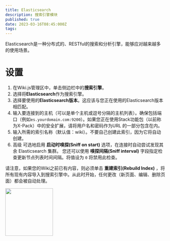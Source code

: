 ```yaml
---
title: Elasticsearch
description: 搜索引擎模块
published: true
date: 2023-03-16T08:45:000Z
tags: 
---
```


Elasticsearch是一种分布式的、RESTful的搜索和分析引擎，能够应对越来越多的使用场景。

# 设置

1. 在Wiki.js管理区中，单击侧边栏中的**搜索引擎**。
2. 选择将**Elasticsearch**作为搜索引擎。
3. 选择要使用的**Elasticsearch版本**。这应该与您正在使用的Elasticsearch版本相匹配。
4. 输入要连接到的主机（可以是单个主机或逗号分隔的主机列表）。确保包括端口（例如`es.yourdomain.com:9200`）。如果您正在使用Stack功能包（以前称为X-Pack）中的安全扩展，请将用户名和密码作为URL 的一部分包含在内。
5. 输入所需的索引名称（默认值：wiki）。不要自己创建此索引，因为它将自动创建。
6. <kbd>高级</kbd> 可选地启用 **启动时嗅探(Sniff on start)** 选项，在连接时自动尝试发现其余 Elasticsearch 集群。 您还可以使用 **嗅探间隔(Sniff interval)** 字段指定检查更新节点列表时间间隔。将值设为 `0` 将禁用此检查。

请注意，如果您的Wiki之前已有内容，则必须单击 **重建索引(Rebuild Index)** ，将所有现有内容导入到搜索引擎中。从此时开始，任何更改（新页面、编辑、删除页面）都会被自动处理。

<img src="https://static.requarks.io/logo/elasticsearch.svg" alt="" class="align-abstopright" style="width: 150px;">
